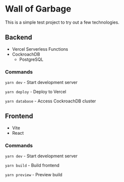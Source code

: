# Wall of Garbage

This is a simple test project to try out a few technologies.

## Backend

- Vercel Serverless Functions
- CockroachDB
  - PostgreSQL

### Commands

`yarn dev` - Start development server

`yarn deploy` - Deploy to Vercel

`yarn database` - Access CockroachDB cluster

## Frontend

- Vite
- React

### Commands

`yarn dev` - Start development server

`yarn build` - Build frontend

`yarn preview` - Preview build
